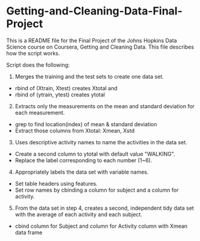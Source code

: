 Getting-and-Cleaning-Data-Final-Project
=======================================
This is a README file for the Final Project of the Johns Hopkins Data Science course on Coursera, Getting and Cleaning Data.
This file describes how the script works.

Script does the following:

1. Merges the training and the test sets to create one data set.
 - rbind of (Xtrain, Xtest) creates Xtotal and 
 - rbind of (ytrain, ytest) creates ytotal

2. Extracts only the measurements on the mean and standard deviation for each measurement.
 - grep to find location(index) of mean & standard deviation
 - Extract those columns from Xtotal: Xmean, Xstd

3. Uses descriptive activity names to name the activities in the data set. 
 - Create a second column to ytotal with default value "WALKING".
 - Replace the label corresponding to each number (1~6).

4. Appropriately labels the data set with variable names.
 - Set table headers using features.
 - Set row names by cbinding a column for subject and a column for activity. 

5. From the data set in step 4, creates a second, independent tidy data set with the average of each activity and each subject.
 - cbind column for Subject and column for Activity column with Xmean data frame
